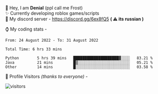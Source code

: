 🤚 Hey, I am **Denial** (ppl call me Frost)  
✨ Currently developing roblox games/scripts  
💎  My discord server - https://discord.gg/6ex8fQ5 **( ⚠ its russian )**  

⌚ My coding stats -

<!--START_SECTION:waka-->

```text
From: 24 August 2022 - To: 31 August 2022

Total Time: 6 hrs 33 mins

Python        5 hrs 39 mins   ████████████████████▓░░░░   83.21 %
Java          21 mins         █▒░░░░░░░░░░░░░░░░░░░░░░░   05.21 %
Other         14 mins         █░░░░░░░░░░░░░░░░░░░░░░░░   03.58 %
```

<!--END_SECTION:waka-->

🧥 Profile Visitors *(thanks to everyone)* -  
  
![visitors](https://visitor-badge.glitch.me/badge?page_id=FrostX-Official.FrostX-Official)
